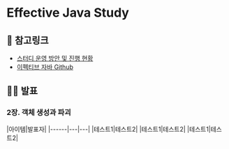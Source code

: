 # Effective Java Study

## 🔗 참고링크
- [스터디 운영 방안 및 진행 현황](https://pyh-dotcom.notion.site/Effective-Java-bbb1b67a5f5f40d695e1be032332c04f)
- [이펙티브 자바 Github](https://github.com/WegraLee/effective-java-3e-source-code)

## 👨‍🏫 발표
### 2장. 객체 생성과 파괴
|아이템|발표자|
|------|---|---|
|테스트1|테스트2|
|테스트1|테스트2|
|테스트1|테스트2|
